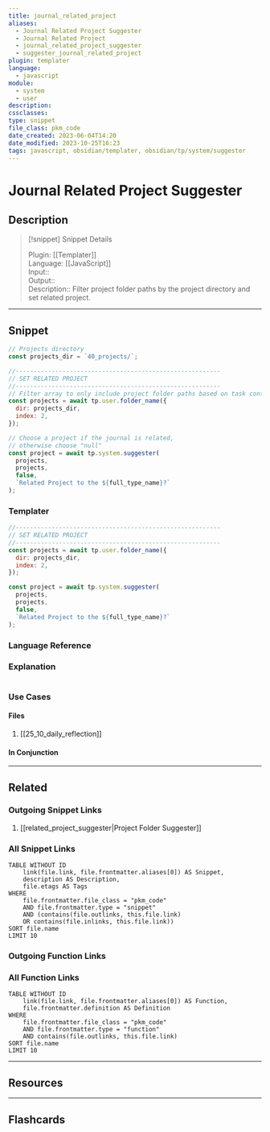```yaml
---
title: journal_related_project
aliases:
  - Journal Related Project Suggester
  - Journal Related Project
  - journal_related_project_suggester
  - suggester_journal_related_project
plugin: templater
language:
  - javascript
module:
  - system
  - user
description: 
cssclasses:
type: snippet
file_class: pkm_code
date_created: 2023-06-04T14:20
date_modified: 2023-10-25T16:23
tags: javascript, obsidian/templater, obsidian/tp/system/suggester
---
```

# Journal Related Project Suggester

## Description

> [!snippet] Snippet Details
>  
> Plugin: [[Templater]]  
> Language: [[JavaScript]]  
> Input::  
> Output::  
> Description:: Filter project folder paths by the project directory and set related project.

---

## Snippet

<!-- Add the full code including explanatory comments  -->

```javascript
// Projects directory
const projects_dir = `40_projects/`;

//---------------------------------------------------------
// SET RELATED PROJECT
//---------------------------------------------------------
// Filter array to only include project folder paths based on task context
const projects = await tp.user.folder_name({
  dir: projects_dir,
  index: 2,
});

// Choose a project if the journal is related,
// otherwise choose "null"
const project = await tp.system.suggester(
  projects,
  projects,
  false,
  `Related Project to the ${full_type_name}?`
);
```

### Templater

<!-- Add the full code excluding explanatory comments  -->

```javascript
//---------------------------------------------------------
// SET RELATED PROJECT
//---------------------------------------------------------
const projects = await tp.user.folder_name({
  dir: projects_dir,
  index: 2,
});

const project = await tp.system.suggester(
  projects,
  projects,
  false,
  `Related Project to the ${full_type_name}?`
);
```

### Language Reference

<!-- Recreate the code with links to files  -->

### Explanation

```javascript

```

### Use Cases

#### Files

1. [[25_10_daily_reflection]]

#### In Conjunction

---

## Related

### Outgoing Snippet Links

1. [[related_project_suggester|Project Folder Suggester]]

### All Snippet Links

<!-- Query limit 10  -->

```dataview
TABLE WITHOUT ID
	link(file.link, file.frontmatter.aliases[0]) AS Snippet,
	description AS Description,
	file.etags AS Tags
WHERE 
	file.frontmatter.file_class = "pkm_code"
	AND file.frontmatter.type = "snippet"
	AND (contains(file.outlinks, this.file.link)
	OR contains(file.inlinks, this.file.link))
SORT file.name
LIMIT 10
```

### Outgoing Function Links

<!-- Link related functions here -->

### All Function Links

<!-- Query limit 10  -->

```dataview
TABLE WITHOUT ID
	link(file.link, file.frontmatter.aliases[0]) AS Function,
	file.frontmatter.definition AS Definition
WHERE 
	file.frontmatter.file_class = "pkm_code"
	AND file.frontmatter.type = "function"
	AND contains(file.outlinks, this.file.link)
SORT file.name
LIMIT 10
```

---

## Resources

---

## Flashcards
